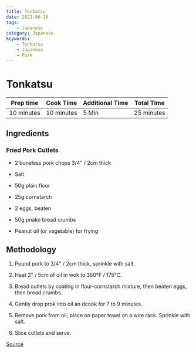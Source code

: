```yaml
---
title: Tonkatsu
date: 2021-06-10
tags:
    - Japanese
category: Japanese
keywords:
    - Tonkatsu
    - Japanese
    - Pork
---
```


# Tonkatsu

| Prep time     | Cook Time     | Additional Time   | Total Time    |
|---------------|---------------|-------------------|---------------|
| 10 minutes    | 10 minutes    | 5 Min             | 25 minutes    |

## Ingredients

### Fried Pork Cutlets

- 2 boneless pork chops 3/4" / 2cm thick

- Salt

- 50g plain flour

- 25g cornstarch

- 2 eggs, beaten

- 50g pnako bread crumbs

- Peanut oil (or vegetable) for frying

## Methodology

1. Pound pork to 3/4" / 2cm thick, sprinkle with salt.

2. Heat 2" / 5cm of oil in wok to 350°F / 175°C.

3. Bread cutlets by coating in flour-cornstarch mixture, then beaten eggs, then bread crumbs.

4. Gently drop prok into oil an dcook for 7 to 9 minutes.

5. Remove pork from oil, place on paper towel on a wire rack. Sprinkle with salt.

6. Slice cutlets and serve.

[Source](https://www.ethanchlebowski.com/cooking-techniques-recipes/tonkatsu)